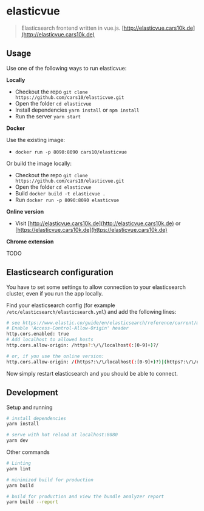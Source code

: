 # elasticvue

> Elasticsearch frontend written in vue.js. [http://elasticvue.cars10k.de](http://elasticvue.cars10k.de)

## Usage

Use one of the following ways to run elasticvue:

**Locally**

* Checkout the repo `git clone https://github.com/cars10/elasticvue.git`
* Open the folder `cd elasticvue`
* Install dependencies `yarn install` or `npm install`
* Run the server `yarn start`

**Docker**

Use the existing image:

* `docker run -p 8090:8090 cars10/elasticvue`

Or build the image locally:

* Checkout the repo `git clone https://github.com/cars10/elasticvue.git`
* Open the folder `cd elasticvue`
* Build `docker build -t elasticvue .`
* Run `docker run -p 8090:8090 elasticvue`
 

**Online version**

* Visit [http://elasticvue.cars10k.de](http://elasticvue.cars10k.de) or [https://elasticvue.cars10k.de](https://elasticvue.cars10k.de)

**Chrome extension**

TODO


## Elasticsearch configuration
You have to set some settings to allow connection to your elasticsearch cluster, even if you run the app locally.

Find your elasticsearch config (for example `/etc/elasticsearch/elasticsearch.yml`) and add the following lines:

```bash
# see https://www.elastic.co/guide/en/elasticsearch/reference/current/modules-http.html
# Enable 'Access-Control-Allow-Origin' header
http.cors.enabled: true
# Add localhost to allowed hosts
http.cors.allow-origin: /https?:\/\/localhost(:[0-9]+)?/

# or, if you use the online version:
http.cors.allow-origin: /(https?:\/\/localhost(:[0-9]+)?)|(https?:\/\/elasticvue.cars10k.de)/
```

Now simply restart elasticsearch and you should be able to connect.

## Development

Setup and running

``` bash
# install dependencies
yarn install

# serve with hot reload at localhost:8080
yarn dev
```


Other commands

```bash
# Linting
yarn lint

# minimized build for production
yarn build

# build for production and view the bundle analyzer report
yarn build --report
```
